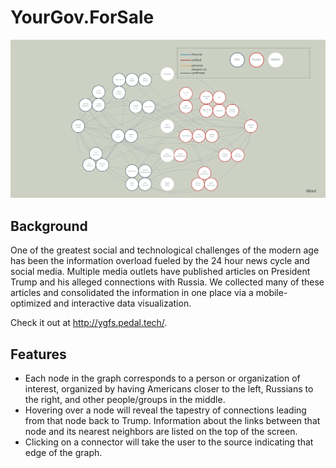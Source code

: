 # YourGov.ForSale

![ygfs screenshot](readme_images/ygfs.png)

## Background
One of the greatest social and technological challenges of the modern age has been the information overload fueled by the 24 hour news cycle and social media. Multiple media outlets have published articles on President Trump and his alleged connections with Russia. We collected many of these articles and consolidated the information in one place via a mobile-optimized and interactive data visualization.

Check it out at http://ygfs.pedal.tech/.

## Features

- Each node in the graph corresponds to a person or organization of interest, organized by having Americans closer to the left, Russians to the right, and other people/groups in the middle.
- Hovering over a node will reveal the tapestry of connections leading from that node back to Trump. Information about the links between that node and its nearest neighbors are listed on the top of the screen.
- Clicking on a connector will take the user to the source indicating that edge of the graph.
